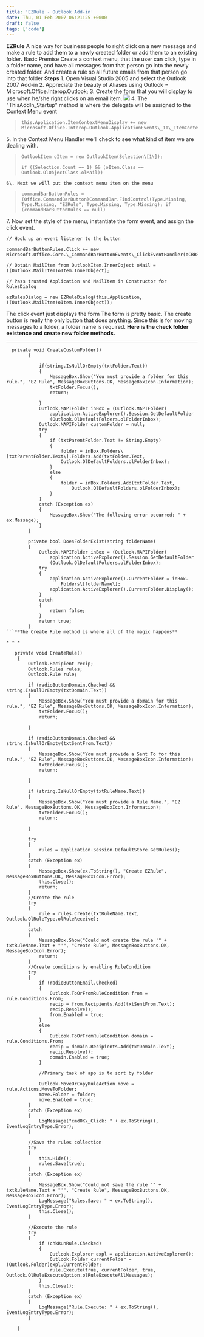 ```yaml
---
title: 'EZRule - Outlook Add-in'
date: Thu, 01 Feb 2007 06:21:25 +0000
draft: false
tags: ['code']
---
```


**EZRule** A nice way for business people to right click on a new message and make a rule to add them to a newly created folder or add them to an existing folder. Basic Premise Create a context menu, that the user can click, type in a folder name, and have all messages from that person go into the newly created folder. And create a rule so all future emails from that person go into that folder **Steps** 1\. Open Visual Studio 2005 and select the Outlook 2007 Add-in 2. Appreciate the beauty of Aliases using Outlook = Microsoft.Office.Interop.Outlook; 3. Create the form that you will display to use when he/she right clicks on an email item. ![](http://jonshern.files.wordpress.com/2007/02/013107-0759-myfirstoutl2.png) 4. The "ThisAddIn\_Startup" method is where the delegate will be assigned to the Context Menu event

> ```
> this.Application.ItemContextMenuDisplay += new Microsoft.Office.Interop.Outlook.ApplicationEvents\_11\_ItemContextMenuDisplayEventHandler(Application\_ItemContextMenuDisplay);
> ```

5\. In the Context Menu Handler we'll check to see what kind of item we are dealing with.

> ```
> OutlookItem oItem = new OutlookItem(Selection\[1\]); 
> 
> if ((Selection.Count == 1) && (oItem.Class == Outlook.OlObjectClass.olMail))
> ```

```
6\. Next we will put the context menu item on the menu
```

> ```
> commandBarButtonRules = (Office.CommandBarButton)CommandBar.FindControl(Type.Missing, Type.Missing, "EZRule", Type.Missing, Type.Missing); if (commandBarButtonRules == null)
> ```

7\. Now set the style of the menu, instantiate the form event, and assign the click event.

```
// Hook up an event listener to the button 

commandBarButtonRules.Click += new Microsoft.Office.Core.\_CommandBarButtonEvents\_ClickEventHandler(oCBBRules\_Click); 

// Obtain MailItem from OutlookItem.InnerObject oMail = ((Outlook.MailItem)oItem.InnerObject); 

// Pass trusted Application and MailItem in Constructor for RulesDialog 

ezRulesDialog = new EZRuleDialog(this.Application, ((Outlook.MailItem)oItem.InnerObject));
```

The click event just displays the form The form is pretty basic. The create button is really the only button that does anything. Since this is for moving messages to a folder, a folder name is required. **Here is the check folder existence and create new folder methods.**

* * *

```
  private void CreateCustomFolder()
        {

            if(string.IsNullOrEmpty(txtFolder.Text))
            {
                MessageBox.Show("You must provide a folder for this rule.", "EZ Rule", MessageBoxButtons.OK, MessageBoxIcon.Information);
                txtFolder.Focus();
                return;

            }
            Outlook.MAPIFolder inBox = (Outlook.MAPIFolder)
                application.ActiveExplorer().Session.GetDefaultFolder
                (Outlook.OlDefaultFolders.olFolderInbox);
            Outlook.MAPIFolder customFolder = null;
            try
            {
                if (txtParentFolder.Text != String.Empty)
                {
                    folder = inBox.Folders\[txtParentFolder.Text\].Folders.Add(txtFolder.Text,
                    Outlook.OlDefaultFolders.olFolderInbox);
                }
                else
                {
                    folder = inBox.Folders.Add(txtFolder.Text,
                        Outlook.OlDefaultFolders.olFolderInbox);
                }
            }
            catch (Exception ex)
            {
                MessageBox.Show("The following error occurred: " + ex.Message);
            }
        }

        private bool DoesFolderExist(string folderName)
        {
            Outlook.MAPIFolder inBox = (Outlook.MAPIFolder)
                application.ActiveExplorer().Session.GetDefaultFolder
                (Outlook.OlDefaultFolders.olFolderInbox);
            try
            {
                application.ActiveExplorer().CurrentFolder = inBox.
                    Folders\[folderName\];
                application.ActiveExplorer().CurrentFolder.Display();
            }
            catch
            {
                return false;
            }
            return true;
        }
```**The Create Rule method is where all of the magic happens**

* * *

```
       private void CreateRule()
        {
            Outlook.Recipient recip;
            Outlook.Rules rules;
            Outlook.Rule rule;

            if (radioButtonDomain.Checked && string.IsNullOrEmpty(txtDomain.Text))
            {
                MessageBox.Show("You must provide a domain for this rule.", "EZ Rule", MessageBoxButtons.OK, MessageBoxIcon.Information);
                txtFolder.Focus();
                return;

            }

            if (radioButtonDomain.Checked && string.IsNullOrEmpty(txtSentFrom.Text))
            {
                MessageBox.Show("You must provide a Sent To for this rule.", "EZ Rule", MessageBoxButtons.OK, MessageBoxIcon.Information);
                txtFolder.Focus();
                return;

            }

            if (string.IsNullOrEmpty(txtRuleName.Text))
            {
                MessageBox.Show("You must provide a Rule Name.", "EZ Rule", MessageBoxButtons.OK, MessageBoxIcon.Information);
                txtFolder.Focus();
                return;

            }

            try
            {
                rules = application.Session.DefaultStore.GetRules();
            }
            catch (Exception ex)
            {
                MessageBox.Show(ex.ToString(), "Create EZRule", MessageBoxButtons.OK, MessageBoxIcon.Error);
                this.Close();
                return;
            }
            //Create the rule
            try
            {
                rule = rules.Create(txtRuleName.Text, Outlook.OlRuleType.olRuleReceive);
            }
            catch
            {
                MessageBox.Show("Could not create the rule '" + txtRuleName.Text + "'", "Create Rule", MessageBoxButtons.OK, MessageBoxIcon.Error);
                return;
            }
            //Create conditions by enabling RuleCondition
            try
            {
                if (radioButtonEmail.Checked)
                {
                    Outlook.ToOrFromRuleCondition from = rule.Conditions.From;
                    recip = from.Recipients.Add(txtSentFrom.Text);
                    recip.Resolve();
                    from.Enabled = true;
                }
                else
                {
                    Outlook.ToOrFromRuleCondition domain = rule.Conditions.From;
                    recip = domain.Recipients.Add(txtDomain.Text);
                    recip.Resolve();
                    domain.Enabled = true;
                }

                //Primary task of app is to sort by folder

                Outlook.MoveOrCopyRuleAction move = rule.Actions.MoveToFolder;
                move.Folder = folder;
                move.Enabled = true;
            }
            catch (Exception ex)
            {
                LogMessage("cmdOK\_Click: " + ex.ToString(), EventLogEntryType.Error);
            }

            //Save the rules collection
            try
            {
                this.Hide();
                rules.Save(true);
            }
            catch (Exception ex)
            {
                MessageBox.Show("Could not save the rule '" + txtRuleName.Text + "'", "Create Rule", MessageBoxButtons.OK, MessageBoxIcon.Error);
                LogMessage("Rules.Save: " + ex.ToString(), EventLogEntryType.Error);
                this.Close();
            }

            //Execute the rule
            try
            {
                if (chkRunRule.Checked)
                {
                    Outlook.Explorer expl = application.ActiveExplorer();
                    Outlook.Folder currentFolder = (Outlook.Folder)expl.CurrentFolder;
                    rule.Execute(true, currentFolder, true, Outlook.OlRuleExecuteOption.olRuleExecuteAllMessages);
                }
                this.Close();
            }
            catch (Exception ex)
            {
                LogMessage("Rule.Execute: " + ex.ToString(), EventLogEntryType.Error);
            }

        }
```I think it is worth noting how easy it is to perform this task, with the help of Microsoft's RulesAddin(and a lot of their code)I was able to create this in an evening. Outlook programming has really come along way, and I can't wait to create some more useful addins that really save me time.